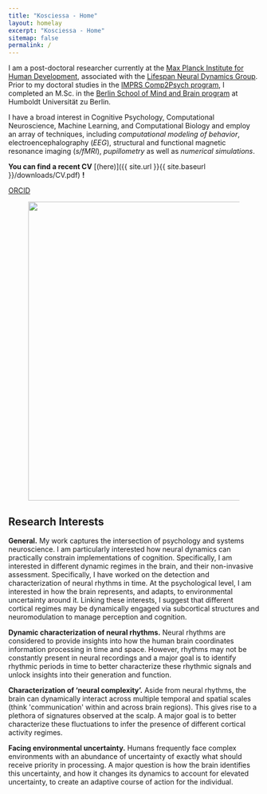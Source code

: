 ```yaml
---
title: "Kosciessa - Home"
layout: homelay
excerpt: "Kosciessa - Home"
sitemap: false
permalink: /
---
```


I am a post-doctoral researcher currently at the [Max Planck Institute for Human Development](https://www.mpib-berlin.mpg.de/en), associated with the [Lifespan Neural Dynamics Group](https://www.mps-ucl-centre.mpg.de/en/about-the-centre/research-groups/lifespan-neural-dynamics-group). Prior to my doctoral studies in the [IMPRS Comp2Psych program](https://www.mps-ucl-centre.mpg.de/comp2psych), I completed an M.Sc. in the [Berlin School of Mind and Brain program](http://www.mind-and-brain.de/home/) at Humboldt Universität zu Berlin. 

I have a broad interest in Cognitive Psychology, Computational Neuroscience, Machine Learning, and Computational Biology and employ an array of techniques, including *computational modeling of behavior*, electroencephalography (*EEG*), structural and functional magnetic resonance imaging (*s/fMRI*), *pupillometry* as well as *numerical simulations*.

 **You can find a recent CV** [(here)]({{ site.url }}{{ site.baseurl }}/downloads/CV.pdf) **!**

[ORCID](https://orcid.org/0000-0002-4553-2794)

<figure class="fourth">
  <img src="{{ site.url }}{{ site.baseurl }}/images/rhythm.jpeg" style="width: 600px">
</figure>

<h2>Research Interests</h2>

**General.** My work captures the intersection of psychology and systems neuroscience. I am particularly interested how neural dynamics can practically constrain implementations of cognition. Specifically, I am interested in different dynamic regimes in the brain, and their non-invasive assessment. Specifically, I have worked on the detection and characterization of neural rhythms in time. At the psychological level, I am interested in how the brain represents, and adapts, to environmental uncertainty around it. Linking these interests, I suggest that different cortical regimes may be dynamically engaged via subcortical structures and neuromodulation to manage perception and cognition.

**Dynamic characterization of neural rhythms.** Neural rhythms are considered to provide insights into how the human brain coordinates information processing in time and space. However, rhythms may not be constantly present in neural recordings and a major goal is to identify rhythmic periods in time to better characterize these rhythmic signals and unlock insights into their generation and function.

**Characterization of ‘neural complexity’.** Aside from neural rhythms, the brain can dynamically interact across multiple temporal and spatial scales (think 'communication' within and across brain regions). This gives rise to a plethora of signatures observed at the scalp. A major goal is to better characterize these fluctuations to infer the presence of different cortical activity regimes.

**Facing environmental uncertainty.** Humans frequently face complex environments with an abundance of uncertainty of exactly what should receive priority in processing. A major question is how the brain identifies this uncertainty, and how it changes its dynamics to account for elevated uncertainty, to create an adaptive course of action for the individual.

